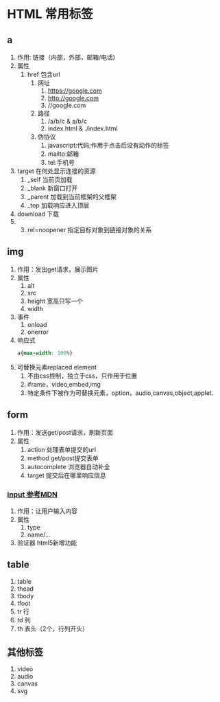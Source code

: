 # HTML 常用标签
## a
1. 作用: 链接（内部，外部，邮箱/电话)
2. 属性
   1. href 包含url
      1. 网址
          1. https://google.com
          2. http://google.com
          3. //google.com
      2. 路径
         1. /a/b/c & a/b/c
         2. index.html & ./index.html 
      3.  伪协议
          1. javascript:代码;作用于点击后没有动作的标签
          2. mailto:邮箱
          3. tel:手机号
  1. target 在何处显示连接的资源
       1. _self 当前页加载
       2. _blank 新窗口打开
       3. _parent 加载到当前框架的父框架
       4. _top  加载响应进入顶层
2. download  下载
3. 3. rel=noopener  指定目标对象到链接对象的关系
## img
1. 作用：发出get请求，展示图片
2. 属性
   1. alt
   2. src
   3. height 宽高只写一个
   4. width
3. 事件
   1. onload
   2. onerror
4. 响应式
   ```CSS
   a{max-width: 100%}
   ```
5. 可替换元素replaced element
   1. 不由css控制，独立于css，只作用于位置
   2. iframe，video,embed,img
   3. 特定条件下被作为可替换元素，option，audio,canvas,object,applet.

## form
1. 作用：发送get/post请求，刷新页面
2. 属性
   1. action 处理表单提交的url
   2. method get/post提交表单
   3. autocomplete 浏览器自动补全
   4. target 提交后在哪里响应信息
### [input 参考MDN](https://developer.mozilla.org/zh-CN/docs/Web/HTML/Element/input) 
1. 作用：让用户输入内容
2. 属性
   1. type
   2. name/...
3. 验证器 html5新增功能
## table
1. table
2. thead
3. tbody
4. tfoot
5. tr  行
6. td  列
7. th  表头（2个，行列开头）

## 其他标签
1. video
2. audio
3. canvas
4. svg
   
